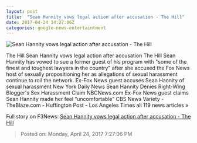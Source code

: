 ```yaml
---
layout: post
title:  "Sean Hannity vows legal action after accusation - The Hill"
date: 2017-04-24 14:27:06Z
categories: google-news-entertaintment
---
```


![Sean Hannity vows legal action after accusation - The Hill](http://thehill.com/sites/default/files/article_images/hannitysean_012417getty.jpg)

The Hill Sean Hannity vows legal action after accusation The Hill Sean Hannity has vowed to sue a former guest of his program with "some of the finest and toughest lawyers in the country" after she accused the Fox News host of sexually propositioning her as allegations of sexual harassment continue to roil the network. Ex-Fox News guest accuses Sean Hannity of sexual harassment New York Daily News Sean Hannity Denies Right-Wing Blogger's Sex Harassment Claim NBCNews.com Ex-Fox News guest claims Sean Hannity made her feel “uncomfortable” CBS News Variety - TheBlaze.com - Huffington Post - Los Angeles Times all 119 news articles »


Full story on F3News: [Sean Hannity vows legal action after accusation - The Hill](http://www.f3nws.com/n/yAXAkB)

> Posted on: Monday, April 24, 2017 7:27:06 PM
